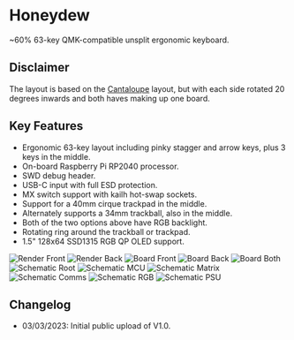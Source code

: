 # Honeydew
~60% 63-key QMK-compatible unsplit ergonomic keyboard.

## Disclaimer
The layout is based on the [Cantaloupe](https://github.com/Ariamelon/Cantaloupe) layout, but with each side rotated 20 degrees inwards and both haves making up one board.

## Key Features
* Ergonomic 63-key layout including pinky stagger and arrow keys, plus 3 keys in the middle.
* On-board Raspberry Pi RP2040 processor.
* SWD debug header.
* USB-C input with full ESD protection.
* MX switch support with kailh hot-swap sockets.
* Support for a 40mm cirque trackpad in the middle.
* Alternately supports a 34mm trackball, also in the middle.
* Both of the two options above have RGB backlight.
* Rotating ring around the trackball or trackpad.
* 1.5" 128x64 SSD1315 RGB QP OLED support.

![Render Front](Showcase/Render-F.png)
![Render Back](Showcase/Render-B.png)
![Board Front](Showcase/Board-F.svg)
![Board Back](Showcase/Board-B.svg)
![Board Both](Showcase/Board-Both.svg)
![Schematic Root](Showcase/Honeydew-Root.svg)
![Schematic MCU](Showcase/Honeydew-MCU.svg)
![Schematic Matrix](Showcase/Honeydew-Matrix.svg)
![Schematic Comms](Showcase/Honeydew-Comms.svg)
![Schematic RGB](Showcase/Honeydew-RGB.svg)
![Schematic PSU](Showcase/Honeydew-PSU.svg)


## Changelog
* 03/03/2023: Initial public upload of V1.0.
